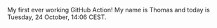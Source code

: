 My first ever working GitHub Action!
My name is Thomas and today is Tuesday, 24 October, 14:06 CEST. 
